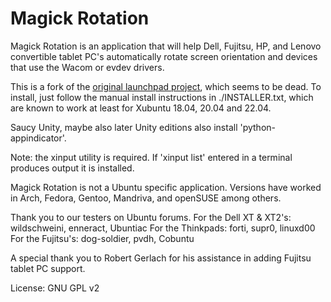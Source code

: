 # Magick Rotation

Magick Rotation is an application that will help Dell, Fujitsu, HP, and Lenovo convertible tablet PC's automatically rotate screen orientation and devices that use the Wacom or evdev drivers.

This is a fork of the [original launchpad project](https://launchpad.net/magick-rotation), which seems to be dead.
To install, just follow the manual install instructions in ./INSTALLER.txt, which are known to work at least for Xubuntu 18.04, 20.04 and 22.04.

Saucy Unity, maybe also later Unity editions also install 'python-appindicator'.

Note: the xinput utility is required. If 'xinput list' entered in a terminal
produces output it is installed.

Magick Rotation is not a Ubuntu specific application. Versions have worked in Arch, Fedora, Gentoo, Mandriva, and openSUSE among others.

Thank you to our testers on Ubuntu forums.
For the Dell XT & XT2's: wildschweini, enneract, Ubuntiac
For the Thinkpads: forti, supr0, linuxd00
For the Fujitsu's: dog-soldier, pvdh, Cobuntu

A special thank you to Robert Gerlach for his assistance in adding Fujitsu tablet PC support.

License: GNU GPL v2
